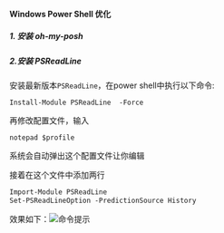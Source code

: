 #### Windows Power Shell 优化

##### 1. 安装 *oh-my-posh*



##### 2.安装 *PSReadLine*

安装最新版本`PSReadLine`，在power shell中执行以下命令:

```shell
Install-Module PSReadLine  -Force
```

再修改配置文件，输入

```she
notepad $profile
```

系统会自动弹出这个配置文件让你编辑

接着在这个文件中添加两行

~~~txt
Import-Module PSReadLine
Set-PSReadLineOption -PredictionSource History
~~~

效果如下：![命令提示](C:\Users\yuhh\Pictures\命令提示.png)

​	

​		



